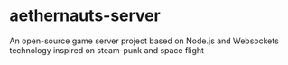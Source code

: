 aethernauts-server
=================

An open-source game server project based on Node.js and Websockets technology inspired on steam-punk and space flight
